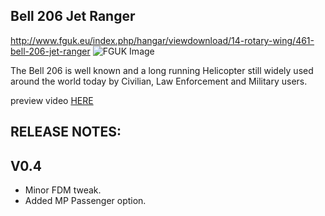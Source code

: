 Bell 206 Jet Ranger
------------------

http://www.fguk.eu/index.php/hangar/viewdownload/14-rotary-wing/461-bell-206-jet-ranger
![FGUK Image](http://www.fguk.eu/images/jdownloads/screenshots/fgfs-screen-0382.png)


The Bell 206 is well known and a long running Helicopter still widely used around the world today by  Civilian, Law Enforcement and Military users.

preview video <a href="http://youtu.be/aYfQcsSBTJ4">HERE</a>

RELEASE NOTES:
-------------

V0.4
----

* Minor FDM tweak.
* Added MP Passenger option.